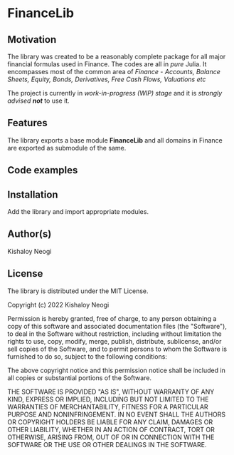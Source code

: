 # FinanceLib

## Motivation
The library was created to be a reasonably complete package for all major financial formulas used in Finance. The codes are all in *pure* Julia. It encompasses most of the common area of *Finance* - *Accounts, Balance Sheets, Equity, Bonds, Derivatives, Free Cash Flows, Valuations etc*

The project is currently in *work-in-progress (WIP) stage* and it is *strongly advised **not*** to use it.  

## Features
The library exports a base module **FinanceLib** and all domains in Finance are exported as submodule of the same. 

## Code examples



## Installation
Add the library and import appropriate modules. 

## Author(s)
Kishaloy Neogi

## License
The library is distributed under the MIT License.

Copyright (c) 2022 Kishaloy Neogi

Permission is hereby granted, free of charge, to any person obtaining a copy
of this software and associated documentation files (the "Software"), to deal
in the Software without restriction, including without limitation the rights
to use, copy, modify, merge, publish, distribute, sublicense, and/or sell
copies of the Software, and to permit persons to whom the Software is
furnished to do so, subject to the following conditions:

The above copyright notice and this permission notice shall be included in all
copies or substantial portions of the Software.

THE SOFTWARE IS PROVIDED "AS IS", WITHOUT WARRANTY OF ANY KIND, EXPRESS OR
IMPLIED, INCLUDING BUT NOT LIMITED TO THE WARRANTIES OF MERCHANTABILITY,
FITNESS FOR A PARTICULAR PURPOSE AND NONINFRINGEMENT. IN NO EVENT SHALL THE
AUTHORS OR COPYRIGHT HOLDERS BE LIABLE FOR ANY CLAIM, DAMAGES OR OTHER
LIABILITY, WHETHER IN AN ACTION OF CONTRACT, TORT OR OTHERWISE, ARISING FROM,
OUT OF OR IN CONNECTION WITH THE SOFTWARE OR THE USE OR OTHER DEALINGS IN THE
SOFTWARE.

